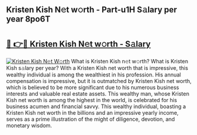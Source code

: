 ## Kristen Kish N𝚎t w𝚘rth - Part-u1H S𝚊lary per year 8po6T

# <h2><a href="http://gc3475r.nevu.top/?p=Kristen+Kish">🔗 👉🔴 Kristen Kish N𝚎t w𝚘rth - S𝚊lary</a></h2>

[![Kristen Kish N𝚎t W𝚘rth](https://i.imgur.com/Oavwk0R.jpeg)](http://gc3475r.nevu.top/?p=Kristen+Kish)
What is Kristen Kish n𝚎t w𝚘rth? What is Kristen Kish s𝚊lary per year?
With a Kristen Kish net worth that is impressive, this wealthy individual is among the wealthiest in his profession. His annual compensation is impressive, but it is outmatched by Kristen Kish net worth, which is believed to be more significant due to his numerous business interests and valuable real estate assets. This wealthy man, whose Kristen Kish net worth is among the highest in the world, is celebrated for his business acumen and financial savvy. This wealthy individual, boasting a Kristen Kish net worth in the billions and an impressive yearly income, serves as a prime illustration of the might of diligence, devotion, and monetary wisdom.
